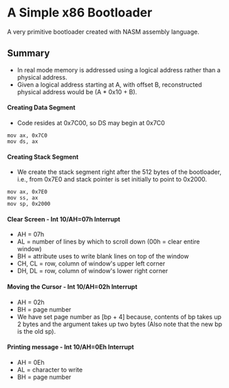 # A Simple x86 Bootloader
A very primitive bootloader created with NASM assembly language.

## Summary
- In real mode memory is addressed using a logical address rather than a physical address.
- Given a logical address starting at A, with offset B, reconstructed physical address would be (A * 0x10 + B).
#### Creating Data Segment
- Code resides at 0x7C00, so DS may begin at 0x7C0
```
mov ax, 0x7C0
mov ds, ax
```
#### Creating Stack Segment
- We create the stack segment right after the 512 bytes of the bootloader, i.e., from 0x7E0 and stack pointer is set initially to point to 0x2000.
```
mov ax, 0x7E0
mov ss, ax
mov sp, 0x2000
```
#### Clear Screen - Int 10/AH=07h Interrupt
- AH = 07h
- AL = number of lines by which to scroll down (00h = clear entire window)
- BH = attribute uses to write blank lines on top of the window
- CH, CL = row, column of window's upper left corner
- DH, DL = row, column of window's lower right corner

#### Moving the Cursor - Int 10/AH=02h Interrupt
- AH = 02h
- BH = page number
- We have set page number as [bp + 4] because, contents of bp takes up 2 bytes and the argument takes up two bytes (Also note that the new bp is the old sp).

#### Printing message - Int 10/AH=0Eh Interrupt
- AH = 0Eh
- AL = character to write
- BH = page number
